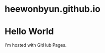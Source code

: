 # heewonbyun.github.io


<html>
<body>
<h1>Hello World</h1>
<p>I'm hosted with GitHub Pages.</p>
</body>
</html>

